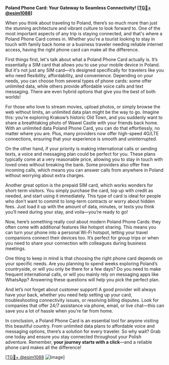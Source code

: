 **Poland Phone Card: Your Gateway to Seamless Connectivity! [[TG💪+ @esim1088](https://t.me/s/esim1088)]**

When you think about traveling to Poland, there’s so much more than just the stunning architecture and vibrant culture to look forward to. One of the most important aspects of any trip is staying connected, and that's where a Poland Phone Card comes in. Whether you're a tourist looking to stay in touch with family back home or a business traveler needing reliable internet access, having the right phone card can make all the difference.

First things first, let's talk about what a Poland Phone Card actually is. It’s essentially a SIM card that allows you to use your mobile device in Poland. But it's not just any SIM card—it’s designed specifically for travelers like you who need flexibility, affordability, and convenience. Depending on your needs, you can choose from several types of phone cards: some offer unlimited data, while others provide affordable voice calls and text messaging. There are even hybrid options that give you the best of both worlds!

For those who love to stream movies, upload photos, or simply browse the web without limits, an unlimited data plan might be the way to go. Imagine this: you’re exploring Krakow’s historic Old Town, and you suddenly want to share a breathtaking photo of Wawel Castle with your friends back home. With an unlimited data Poland Phone Card, you can do that effortlessly, no matter where you are. Plus, many providers now offer high-speed 4G/LTE connections, ensuring that your experience is smooth and uninterrupted.

On the other hand, if your priority is making international calls or sending texts, a voice and messaging plan could be perfect for you. These plans typically come at a very reasonable price, allowing you to stay in touch with loved ones without breaking the bank. Some providers also offer free incoming calls, which means you can answer calls from anywhere in Poland without worrying about extra charges.

Another great option is the prepaid SIM card, which works wonders for short-term visitors. You simply purchase the card, top up with credit as needed, and start using it immediately. This type of card is ideal for people who don’t want to commit to long-term contracts or worry about hidden fees. Just load it up with the amount of data, minutes, or texts you think you’ll need during your stay, and voila—you’re ready to go!

Now, here’s something really cool about modern Poland Phone Cards: they often come with additional features like hotspot sharing. This means you can turn your phone into a personal Wi-Fi hotspot, letting your travel companions connect their devices too. It’s perfect for group trips or when you need to share your connection with colleagues during business meetings.

One thing to keep in mind is that choosing the right phone card depends on your specific needs. Are you planning to spend weeks exploring Poland’s countryside, or will you only be there for a few days? Do you need to make frequent international calls, or will you mainly rely on messaging apps like WhatsApp? Answering these questions will help you pick the perfect plan.

And let’s not forget about customer support! A good provider will always have your back, whether you need help setting up your card, troubleshooting connectivity issues, or resolving billing disputes. Look for companies that offer 24/7 assistance via phone, email, or live chat—this can save you a lot of hassle when you’re far from home.

In conclusion, a Poland Phone Card is an essential tool for anyone visiting this beautiful country. From unlimited data plans to affordable voice and messaging options, there’s a solution for every traveler. So why wait? Grab one today and ensure you stay connected throughout your Polish adventure. Remember, **your journey starts with a click**—and a reliable phone card makes all the difference! 

[[TG💪+ @esim1088](https://t.me/s/esim1088) ![Image](https://i.postimg.cc/Y0z9fWf4/image.png)]